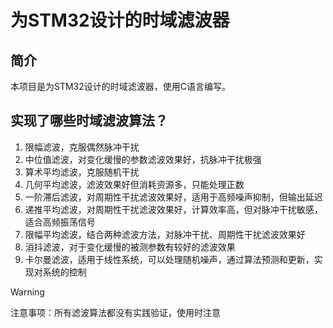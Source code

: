 # 为STM32设计的时域滤波器

## 简介

本项目是为STM32设计的时域滤波器，使用C语言编写。

## 实现了哪些时域滤波算法？

1. 限幅滤波，克服偶然脉冲干扰
2. 中位值滤波，对变化缓慢的参数滤波效果好，抗脉冲干扰极强
3. 算术平均滤波，克服随机干扰
4. 几何平均滤波，滤波效果好但消耗资源多，只能处理正数
5. 一阶滞后滤波，对周期性干扰滤波效果好，适用于高频噪声抑制，但输出延迟
6. 递推平均滤波，对周期性干扰滤波效果好，计算效率高，但对脉冲干扰敏感，适合高频振荡信号
7. 限幅平均滤波，结合两种滤波方法，对脉冲干扰、周期性干扰滤波效果好
8. 消抖滤波，对于变化缓慢的被测参数有较好的滤波效果
9. 卡尔曼滤波，适用于线性系统，可以处理随机噪声，通过算法预测和更新，实现对系统的控制

> [!WARNING]  
> 注意事项：所有滤波算法都没有实践验证，使用时注意

